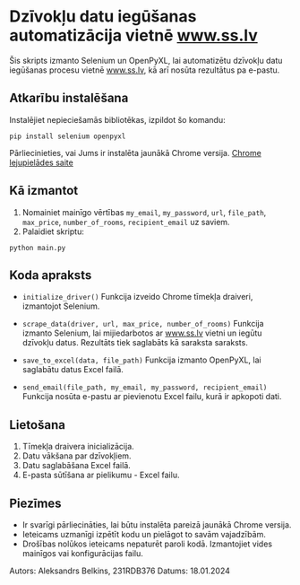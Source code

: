 # Dzīvokļu datu iegūšanas automatizācija vietnē www.ss.lv
Šis skripts izmanto Selenium un OpenPyXL, lai automatizētu dzīvokļu datu iegūšanas procesu vietnē www.ss.lv, kā arī nosūta rezultātus pa e-pastu.

## Atkarību instalēšana
Instalējiet nepieciešamās bibliotēkas, izpildot šo komandu:

```
pip install selenium openpyxl
```

Pārliecinieties, vai Jums ir instalēta jaunākā Chrome versija. [Chrome lejupielādes saite](https://www.google.com/chrome/?brand=FKPE&gclid=Cj0KCQiAtaOtBhCwARIsAN_x-3JTKE3L7aAKFPHmwO8KK4ExPKFP9WapLClz0bDg1Ueu4-WBZdibfdwaAqiEEALw_wcB&gclsrc=aw.ds#:~:text=the%20Chrome%20installer%3F-,Download,-here)

## Kā izmantot
1. Nomainiet mainīgo vērtības `my_email`, `my_password`, `url`, `file_path`, `max_price`, `number_of_rooms`, `recipient_email` uz saviem.
2. Palaidiet skriptu:
```
python main.py
```
   
## Koda apraksts
- `initialize_driver()`
Funkcija izveido Chrome tīmekļa draiveri, izmantojot Selenium.

- `scrape_data(driver, url, max_price, number_of_rooms)`
Funkcija izmanto Selenium, lai mijiedarbotos ar www.ss.lv vietni un iegūtu dzīvokļu datus. Rezultāts tiek saglabāts kā saraksta saraksts.

- `save_to_excel(data, file_path)`
Funkcija izmanto OpenPyXL, lai saglabātu datus Excel failā.

- `send_email(file_path, my_email, my_password, recipient_email)`
Funkcija nosūta e-pastu ar pievienotu Excel failu, kurā ir apkopoti dati.

## Lietošana
1. Tīmekļa draivera inicializācija.
2. Datu vākšana par dzīvokļiem.
3. Datu saglabāšana Excel failā.
4. E-pasta sūtīšana ar pielikumu - Excel failu.

## Piezīmes
- Ir svarīgi pārliecināties, lai būtu instalēta pareizā jaunākā Chrome versija.
- Ieteicams uzmanīgi izpētīt kodu un pielāgot to savām vajadzībām.
- Drošības nolūkos ieteicams nepaturēt paroli kodā. Izmantojiet vides mainīgos vai konfigurācijas failu.
  
Autors: Aleksandrs Belkins, 231RDB376
Datums: 18.01.2024
